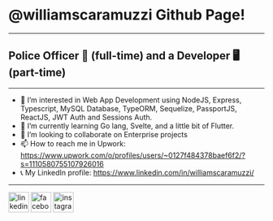  # @williamscaramuzzi Github Page!
 ----------------
 ## Police Officer :cop: (full-time) and a Developer :desktop_computer: (part-time)
 ----------------
- 👀 I’m interested in Web App Development using NodeJS, Express, Typescript, MySQL Database, TypeORM, Sequelize, PassportJS, ReactJS, JWT Auth and Sessions Auth.
- 🌱 I’m currently learning Go lang, Svelte, and a little bit of Flutter.
- 💞️ I’m looking to collaborate on Enterprise projects
- 📫 How to reach me in Upwork: https://www.upwork.com/o/profiles/users/~0127f484378baef6f2/?s=1110580755107926016
- :telephone_receiver: My LinkedIn profile: https://www.linkedin.com/in/williamscaramuzzi/

------------------
[<img src='https://cdn.jsdelivr.net/npm/simple-icons@3.0.1/icons/linkedin.svg' alt='linkedin' height='40'>](https://www.linkedin.com/in/williamscaramuzzi/)  [<img src='https://cdn.jsdelivr.net/npm/simple-icons@3.0.1/icons/facebook.svg' alt='facebook' height='40'>](https://www.facebook.com/williamscaramuzzi)  [<img src='https://cdn.jsdelivr.net/npm/simple-icons@3.0.1/icons/instagram.svg' alt='instagram' height='40'>](https://www.instagram.com/williamscaramuzzi/)  
<!---
williamscaramuzzi/williamscaramuzzi is a ✨ special ✨ repository because its `README.md` (this file) appears on your GitHub profile.
You can click the Preview link to take a look at your changes.
--->
